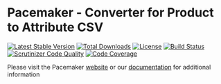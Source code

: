 # Pacemaker - Converter for Product to Attribute CSV

[![Latest Stable Version](https://img.shields.io/packagist/v/techdivision/import-converter-product-attribute.svg?style=flat-square)](https://packagist.org/packages/techdivision/import-converter-product-attribute) 
 [![Total Downloads](https://img.shields.io/packagist/dt/techdivision/import-converter-product-attribute.svg?style=flat-square)](https://packagist.org/packages/techdivision/import-converter-product-attribute)
 [![License](https://img.shields.io/packagist/l/techdivision/import-converter-product-attribute.svg?style=flat-square)](https://packagist.org/packages/techdivision/import-converter-product-attribute)
 [![Build Status](https://img.shields.io/travis/techdivision/import-converter-product-attribute/master.svg?style=flat-square)](http://travis-ci.org/techdivision/import-converter-product-attribute)
 [![Scrutinizer Code Quality](https://img.shields.io/scrutinizer/g/techdivision/import-converter-product-attribute/master.svg?style=flat-square)](https://scrutinizer-ci.com/g/techdivision/import-converter-product-attribute/?branch=master)
 [![Code Coverage](https://img.shields.io/scrutinizer/coverage/g/techdivision/import-converter-product-attribute/master.svg?style=flat-square)](https://scrutinizer-ci.com/g/techdivision/import-converter-product-attribute/?branch=master)

Please visit the Pacemaker [website](https://pacemaker.techdivision.com) or our [documentation](https://docs.met.tdintern.de/pacemaker/1.3/) for additional information
